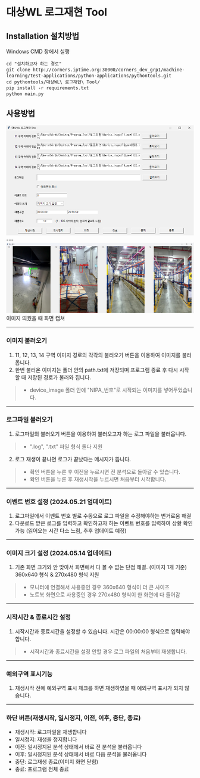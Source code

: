 # 대상WL 로그재현 Tool

## Installation 설치방법
Windows CMD 창에서 실행

```shell
cd "설치하고자 하는 경로"
git clone http://corners.iptime.org:30000/corners_dev_grp1/machine-learning/test-applications/python-applications/pythontools.git
cd pythontools/대상WL\ 로그재현\ Tool/
pip install -r requirements.txt
python main.py
```

## 사용방법

<img src="./program_capture.png">
---
<img src="./program_capture2.png"> 이미지 띄웠을 때 화면 캡쳐

---

### 이미지 불러오기
1. 11, 12, 13, 14 구역 이미지 경로의 각각의 불러오기 버튼을 이용하여 이미지를 불러옵니다.
2. 한번 불러온 이미지는 폴더 안의 path.txt에 저장되며 프로그램 종료 후 다시 시작할 때 저장된 경로가 불러와 집니다.
> * device_image 폴더 안에 "NIPA_번호"로 시작되는 이미지를 넣어두었습니다.

---

### 로그파일 불러오기
1. 로그파일의 불러오기 버튼을 이용하여 불러오고자 하는 로그 파일을 불러옵니다.
> * ".log", ".txt" 파일 형식 둘다 지원
2. 로그 재생이 끝나면 로그가 끝났다는 메시지가 뜹니다.
> * 확인 버튼을 누른 후 이전을 누르시면 전 분석으로 돌아갈 수 있습니다.
> * 확인 버튼을 누른 후 재생시작을 누르시면 처음부터 시작합니다.

---

### 이벤트 번호 설정 (2024.05.21 업데이트)
1. 로그파일에서 이벤트 번호 별로 수동으로 로그 파일을 수정해야하는 번거로움 해결
2. 다운로드 받은 로그를 입력하고 확인하고자 하는 이벤트 번호를 입력하여 상황 확인 가능 (읽어오는 시간 다소 느림, 추후 업데이트 예정)

---

### 이미지 크기 설정 (2024.05.14 업데이트)
1. 기존 화면 크기와 안 맞아서 화면에서 다 볼 수 없는 단점 해결. (이미지 1개 기준) 360x640 형식 & 270x480 형식 지원
> * 모니터에 연결해서 사용중인 경우 360x640 형식이 더 큰 사이즈
> * 노트북 화면으로 사용중인 경우 270x480 형식이 한 화면에 다 들어감

---

### 시작시간 & 종료시간 설정
1. 시작시간과 종료시간을 설정할 수 있습니다. 시간은 00:00:00 형식으로 입력해야합니다.
> * 시작시간과 종료시간을 설정 안할 경우 로그 파일의 처음부터 재생합니다.

---

### 예외구역 표시기능
1. 재생시작 전에 예외구역 표시 체크를 하면 재생하였을 때 예외구역 표시가 되지 않습니다.

---

### 하단 버튼(재생시작, 일시정지, 이전, 이후, 중단, 종료)
- 재생시작: 로그파일을 재생합니다
- 일시정지: 재생을 정지합니다
- 이전: 일시정지된 분석 상태에서 바로 전 분석을 불러옵니다
- 이후: 일시정지된 분석 상태에서 바로 다음 분석을 불러옵니다
- 중단: 로그재생 종료(이미지 화면 닫힘)
- 종료: 프로그램 전체 종료
